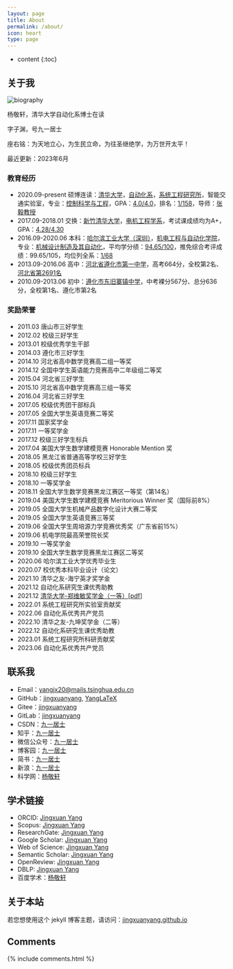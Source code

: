 ```yaml
---
layout: page
title: About
permalink: /about/
icon: heart
type: page
---
```


* content
{:toc}

## 关于我

![biography](../figures/bio.jpg)

杨敬轩，清华大学自动化系博士在读

字子渊，号九一居士

座右铭：为天地立心，为生民立命，为往圣继绝学，为万世开太平！

最近更新：2023年6月

### 教育经历
* 2020.09-present 硕博连读：[清华大学](https://www.tsinghua.edu.cn/)，[自动化系](https://www.au.tsinghua.edu.cn/index.htm)，[系统工程研究所](https://www.au.tsinghua.edu.cn/jgsz/yjs.htm)，智能交通实验室，专业：[控制科学与工程](https://www.au.tsinghua.edu.cn/info/1033/1035.htm)，GPA：[4.0/4.0](http://www.jingxuanyang.com/file_upload/transcript.pdf)，排名：[1/158](http://www.jingxuanyang.com/file_upload/ranking-certification.pdf)，导师：[张毅教授](https://www.au.tsinghua.edu.cn/info/1110/1574.htm)
* 2017.09-2018.01 交换：[新竹清华大学](https://www.nthu.edu.tw/)，[电机工程学系](http://web.ee.nthu.edu.tw/)，考试课成绩均为A+，GPA：[4.28/4.30](http://www.jingxuanyang.com/file_upload/transcript-nthu.pdf)
* 2016.09-2020.06 本科：[哈尔滨工业大学（深圳）](https://www.hitsz.edu.cn/index.html)，[机电工程与自动化学院](http://smea.hitsz.edu.cn/)，专业：[机械设计制造及其自动化](http://due.hitsz.edu.cn/info/1453/3792.htm)，平均学分绩：[94.65/100](http://www.jingxuanyang.com/file_upload/ranking-certification-bachelor.pdf)，推免综合考评成绩：99.65/105，均位列全系：[1/68](http://www.jingxuanyang.com/file_upload/ranking-certification-bachelor.pdf)
* 2013.09-2016.06 高中：[河北省遵化市第一中学](https://baike.baidu.com/item/%E9%81%B5%E5%8C%96%E5%B8%82%E7%AC%AC%E4%B8%80%E4%B8%AD%E5%AD%A6)，高考664分，全校第2名、[河北省第2691名](http://file.hebeea.edu.cn/files/2016/06/20160623095712856.pdf)
* 2010.09-2013.06 初中：[遵化市东旧寨镇中学](https://baike.baidu.com/item/%E9%81%B5%E5%8C%96%E5%B8%82%E4%B8%9C%E6%97%A7%E5%AF%A8%E4%B8%AD%E5%AD%A6/4754334?fr=aladdin)，中考裸分567分、总分636分，全校第1名、遵化市第2名

### 奖励荣誉
* 2011.03 唐山市三好学生
* 2012.02 校级三好学生
* 2013.01 校级优秀学生干部
* 2014.03 遵化市三好学生
* 2014.10 河北省高中数学竞赛高二组一等奖
* 2014.12 全国中学生英语能力竞赛高中二年级组二等奖
* 2015.04 河北省三好学生
* 2015.10 河北省高中数学竞赛高三组一等奖
* 2016.04 河北省三好学生
* 2017.05 校级优秀团干部标兵
* 2017.05 全国大学生英语竞赛二等奖
* 2017.11 国家奖学金
* 2017.11 一等奖学金
* 2017.12 校级三好学生标兵
* 2017.04 美国大学生数学建模竞赛 Honorable Mention 奖
* 2018.05 黑龙江省普通高等学校三好学生
* 2018.05 校级优秀团员标兵
* 2018.10 校级三好学生
* 2018.10 一等奖学金
* 2018.11 全国大学生数学竞赛黑龙江赛区一等奖（第14名）
* 2019.04 美国大学生数学建模竞赛 Meritorious Winner 奖（国际前8%）
* 2019.05 全国大学生机械产品数字化设计大赛二等奖
* 2019.05 全国大学生英语竞赛三等奖
* 2019.06 全国大学生周培源力学竞赛优秀奖（广东省前15%）
* 2019.06 机电学院最高荣誉院长奖
* 2019.10 一等奖学金
* 2019.10 全国大学生数学竞赛黑龙江赛区二等奖
* 2020.06 哈尔滨工业大学优秀毕业生
* 2020.07 校优秀本科毕业设计（论文）
* 2021.10 清华之友-海宁英才奖学金
* 2021.12 自动化系研究生课优秀助教
* 2021.12 [清华大学-郑维敏奖学金（一等）](http://www.rccm.tsinghua.edu.cn/info/1013/1816.htm)[[pdf](https://www.jingxuanyang.com/file_upload/2022-WeiminZhengSchalarship.pdf)]
* 2022.01 系统工程研究所实验室贡献奖
* 2022.06 自动化系优秀共产党员
* 2022.10 清华之友-九坤奖学金（二等）
* 2022.12 自动化系研究生课优秀助教
* 2023.01 系统工程研究所科研贡献奖
* 2023.06 自动化系优秀共产党员

## 联系我

* Email：[yangjx20@mails.tsinghua.edu.cn](mailto:yangjx20@mails.tsinghua.edu.cn)
* GitHub：[jingxuanyang](https://github.com/jingxuanyang), [YangLaTeX](https://github.com/YangLaTeX)
* Gitee：[jingxuanyang](https://gitee.com/jingxuanyang)
* GitLab：[jingxuanyang](https://gitlab.com/jingxuanyang)
* CSDN：[九一居士](https://me.csdn.net/csdn_jacksonyoung)
* 知乎：[九一居士](https://www.zhihu.com/people/jingxuanyang)
* 微信公众号：[九一居士](http://mp.weixin.qq.com/mp/homepage?__biz=MzU5NzMzOTE5OQ==&hid=1&sn=175e47d89ad31c72d2a762f7c50c0ac2&scene=18#wechat_redirect)
* 博客园：[九一居士](https://www.cnblogs.com/yangjingxuan/)
* 简书：[九一居士](https://www.jianshu.com/u/268643305b4e)
* 新浪：[九一居士](http://blog.sina.com.cn/jxyangsgr)
* 科学网：[杨敬轩](https://blog.sciencenet.cn/u/jxyang)

## 学术链接

* ORCID: [Jingxuan Yang](https://orcid.org/0000-0001-9798-7347)
* Scopus: [Jingxuan Yang](https://www.scopus.com/authid/detail.uri?authorId=57321781900)
* ResearchGate: [Jingxuan Yang](https://www.researchgate.net/profile/Jingxuan-Yang-7)
* Google Scholar: [Jingxuan Yang](https://scholar.google.com/citations?user=I5BLLKQAAAAJ)
* Web of Science: [Jingxuan Yang](https://www.webofscience.com/wos/author/record/ADH-1678-2022)
* Semantic Scholar: [Jingxuan Yang](https://www.semanticscholar.org/author/Jingxuan-Yang/2134844643)
* OpenReview: [Jingxuan Yang](https://openreview.net/profile?id=~Jingxuan_Yang2)
* DBLP: [Jingxuan Yang](https://dblp.org/pid/215/7940.html)
* 百度学术：[杨敬轩](https://xueshu.baidu.com/scholarID/CN-BPKLDKXK)

## 关于本站

若您想使用这个 jekyll 博客主题，请访问：[jingxuanyang.github.io](https://github.com/jingxuanyang/jingxuanyang.github.io)

## Comments

{% include comments.html %}
